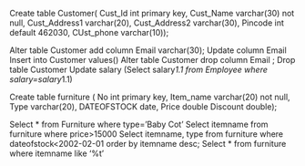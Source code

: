 Create table Customer(
Cust_Id int primary key,
Cust_Name varchar(30) not null,
Cust_Address1 varchar(20),
Cust_Address2 varchar(30),
Pincode int default 462030,
CUst_phone varchar(10));

Alter table Customer add column Email varchar(30);
Update column Email 
Insert into Customer values()
Alter table Customer drop column Email ;
Drop table Customer
Update salary (Select salary*1.1 from Employee where salary=salary*1.1)
 

Create table furniture (
No int primary key,
Item_name varchar(20) not null,
Type varchar(20),
DATEOFSTOCK date,
Price double
Discount double);

Select * from Furniture where type=’Baby Cot’
Select itemname from furniture where price>15000
Select itemname, type from furniture where dateofstock<2002-02-01 order by itemname desc;
Select * from furniture where itemname like ‘%t’
